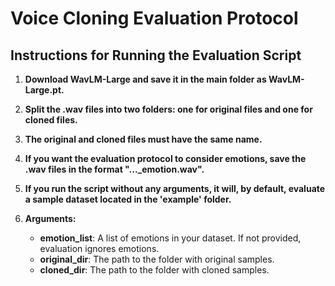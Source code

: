 # Voice Cloning Evaluation Protocol

## Instructions for Running the Evaluation Script

1. **Download WavLM-Large and save it in the main folder as WavLM-Large.pt.**
   
2. **Split the .wav files into two folders: one for original files and one for cloned files.**

3. **The original and cloned files must have the same name.**

4. **If you want the evaluation protocol to consider emotions, save the .wav files in the format "..._emotion.wav".**

5. **If you run the script without any arguments, it will, by default, evaluate a sample dataset located in the 'example' folder.**

6. **Arguments:**
   - **emotion_list**: A list of emotions in your dataset. If not provided, evaluation ignores emotions.
   - **original_dir**: The path to the folder with original samples.
   - **cloned_dir**: The path to the folder with cloned samples.